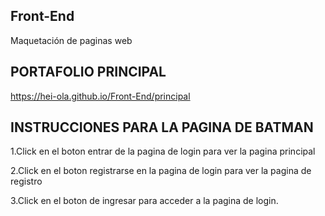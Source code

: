 ## Front-End
Maquetación de paginas web



## PORTAFOLIO PRINCIPAL
https://hei-ola.github.io/Front-End/principal



## INSTRUCCIONES PARA LA PAGINA DE BATMAN 

1.Click en el boton entrar de la pagina de login para ver la pagina principal

2.Click en el boton registrarse en la pagina de login para ver la pagina de registro

3.Click en el boton de ingresar para acceder a la pagina de login.
